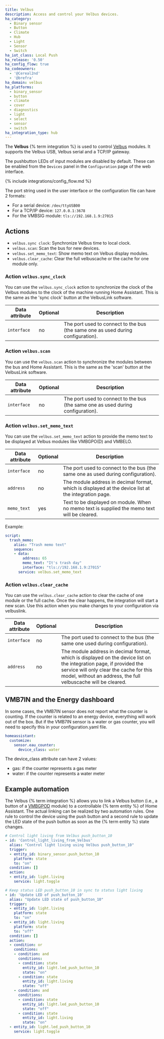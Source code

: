 ```yaml
---
title: Velbus
description: Access and control your Velbus devices.
ha_category:
  - Binary sensor
  - Button
  - Climate
  - Hub
  - Light
  - Sensor
  - Switch
ha_iot_class: Local Push
ha_release: '0.50'
ha_config_flow: true
ha_codeowners:
  - '@Cereal2nd'
  - '@brefra'
ha_domain: velbus
ha_platforms:
  - binary_sensor
  - button
  - climate
  - cover
  - diagnostics
  - light
  - select
  - sensor
  - switch
ha_integration_type: hub
---
```


The **Velbus** {% term integration %} is used to control [Velbus](https://www.velbus.eu/?lang=en) modules. It supports the Velbus USB, Velbus serial and a TCP/IP gateway.

The pushbutton LEDs of input modules are disabled by default. These can be enabled from the `Devices` panel in the `Configuration` page of the web interface.

{% include integrations/config_flow.md %}

The port string used in the user interface or the configuration file can have 2 formats:

- For a serial device: `/dev/ttyUSB00`
- For a TCP/IP device: `127.0.0.1:3678`
- For the VMBSIG module: `tls://192.168.1.9:27015`

## Actions

- `velbus.sync clock`: Synchronize Velbus time to local clock.
- `velbus.scan`: Scan the bus for new devices.
- `velbus.set_memo_text`: Show memo text on Velbus display modules.
- `velbus.clear_cache`: Clear the full velbuscache or the cache for one module only.

### Action `velbus.sync_clock`

You can use the `velbus.sync_clock` action to synchronize the clock of the Velbus modules to the clock of the machine running Home Assistant. This is the same as the 'sync clock' button at the VelbusLink software.

| Data attribute | Optional | Description                              |
| ---------------------- | -------- | ---------------------------------------- |
| `interface`            | no       | The port used to connect to the bus (the same one as used during configuration). |

### Action `velbus.scan`

You can use the `velbus.scan` action to synchronize the modules between the bus and Home Assistant. This is the same as the 'scan' button at the VelbusLink software.

| Data attribute | Optional | Description                              |
| ---------------------- | -------- | ---------------------------------------- |
| `interface`            | no       | The port used to connect to the bus (the same one as used during configuration). |


### Action `velbus.set_memo_text`

You can use the `velbus.set_memo_text` action to provide the memo text to be displayed at Velbus modules like VMBGPO(D) and VMBELO.

| Data attribute | Optional | Description                              |
| ---------------------- | -------- | ---------------------------------------- |
| `interface`            | no       | The port used to connect to the bus (the same one as used during configuration). |
| `address`              | no       | The module address in decimal format, which is displayed at the device list at the integration page. |
| `memo_text`            | yes      | Text to be displayed on module. When no memo text is supplied the memo text will be cleared. |

Example:

```yaml
script:
  trash_memo:
    alias: "Trash memo text"
    sequence:
    - data:
        address: 65
        memo_text: "It's trash day"
        interface: "tls://192.168.1.9:27015"
      service: velbus.set_memo_text
```

### Action `velbus.clear_cache`

You can use the `velbus.clear_cache` action to clear the cache of one module or the full cache. Once the clear happens, the integration will start a new scan.
Use this action when you make changes to your configuration via velbuslink.

| Data attribute | Optional | Description                              |
| ---------------------- | -------- | ---------------------------------------- |
| `interface`            | no       | The port used to connect to the bus (the same one used during configuration). |
| `address`              | no       | The module address in decimal format, which is displayed on the device list on the integration page, if provided the service will only clear the cache for this model, without an address, the full velbuscache will be cleared. |

## VMB7IN and the Energy dashboard

In some cases, the VMB7IN sensor does not report what the counter is counting. If the counter is related to an energy device, everything will work out of the box.
But if the VMB7IN sensor is a water or gas counter, you will need to specify this in your configuration.yaml file.

```yaml
homeassistant:
  customize:
    sensor.eau_counter:
      device_class: water
```

The device_class attribute can have 2 values:
- gas: if the counter represents a gas meter
- water: if the counter represents a water meter

## Example automation

The Velbus {% term integration %} allows you to link a Velbus button (i.e., a button of a [VMBGPOD](https://www.velbus.eu/products/view/?id=416302&lang=en) module) to a controllable {% term entity %} of Home Assistant.
The actual linking can be realized by two automation rules. One rule to control the device using the push button and a second rule to update the LED state of the push button as soon as the {% term entity %} state changes.

```yaml
# Control light living from Velbus push_button_10
- id: 'Control_light_living_from_Velbus'
  alias: "Control light living using Velbus push_button_10"
  trigger:
  - entity_id: binary_sensor.push_button_10
    platform: state
    to: "on"
  condition: []
  action:
  - entity_id: light.living
    service: light.toggle

# Keep status LED push_button_10 in sync to status light living
- id: 'Update LED of push_button_10'
  alias: "Update LED state of push_button_10"
  trigger:
  - entity_id: light.living
    platform: state
    to: "on"
  - entity_id: light.living
    platform: state
    to: "off"
  condition: []
  action:
  - condition: or
    conditions:
    - condition: and
      conditions:
      - condition: state
        entity_id: light.led_push_button_10
        state: "on"
      - condition: state
        entity_id: light.living
        state: "off"
    - condition: and
      conditions:
      - condition: state
        entity_id: light.led_push_button_10
        state: "off"
      - condition: state
        entity_id: light.living
        state: "on"
  - entity_id: light.led_push_button_10
    service: light.toggle
```
